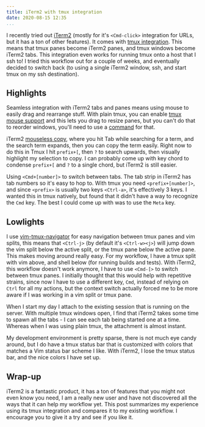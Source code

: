 ```yaml
---
title: iTerm2 with tmux integration
date: 2020-08-15 12:35
...
```


I recently tried out [iTerm2][] (mostly for it's `<Cmd-click>` integration for URLs, but it has a ton of other features). It comes with [tmux integration][]. This means that tmux panes become iTerm2 panes, and tmux windows become iTerm2 tabs. This integration even works for running tmux onto a host that I ssh to! I tried this workflow out for a couple of weeks, and eventually decided to switch back (to using a single iTerm2 window, ssh, and start tmux on my ssh destination).

[iTerm2]: https://www.iterm2.com/index.html
[tmux integration]: https://www.iterm2.com/documentation-tmux-integration.html

## Highlights

Seamless integration with iTerm2 tabs and panes means using mouse to easily drag and rearrange stuff. With plain tmux, you can enable [tmux mouse support] and this lets you drag to resize panes, but you can't do that to reorder windows, you'll need to use a [command](https://man.openbsd.org/tmux#move-window) for that.

[tmux mouse support]: https://man.openbsd.org/tmux#mouse

iTerm2 [mouseless copy](https://www.iterm2.com/features.html), where you hit Tab while searching for a term, and the search term expands, then you can copy the term easily. Right now to do this in Tmux I hit `prefix+[`, then `?` to search upwards, then visually highlight my selection to copy. I can probably come up with key chord to condense `prefix+[` and `?` to a single chord, but iTerm2 is still easier.

Using `<Cmd+[number]>` to switch between tabs. The tab strip in iTerm2 has tab numbers so it's easy to hop to. With tmux you need `<prefix+[number]>`, and since `<prefix>` is usually two keys `<Ctrl-a>`, it's effectively 3 keys. I wanted this in tmux natively, but found that it didn't have a way to recognize the `Cmd` key. The best I could come up with was to use the `Meta` key.

## Lowlights

I use [vim-tmux-navigator] for easy navigation between tmux panes and vim splits, this means that `<Ctrl-j>` (by default it's `<Ctrl-w><j>`) will jump down the vim split below the active split, or the tmux pane below the active pane. This makes moving around really easy. For my workflow, I have a tmux split with vim above, and shell below (for running builds and tests). With iTerm2, this workflow doesn't work anymore, I have to use `<Cmd-[>` to switch between tmux panes. I initially thought that this would help with repetitive strains, since now I have to use a different key, `Cmd`, instead of relying on `Ctrl` for all my actions, but the context switch actually forced me to be more aware if I was working in a vim split or tmux pane.

[vim-tmux-navigator]: https://github.com/christoomey/vim-tmux-navigator

When I start my day I attach to the existing session that is running on the server. With multiple tmux windows open, I find that iTerm2 takes some time to spawn all the tabs - I can see each tab being started one at a time. Whereas when I was using plain tmux, the attachment is almost instant.

My development environment is pretty sparse, there is not much eye candy around, but I do have a tmux status bar that is customized with colors that matches a Vim status bar scheme I like. With iTerm2, I lose the tmux status bar, and the nice colors I have set up.

## Wrap-up

iTerm2 is a fantastic product, it has a ton of features that you might not even know you need, I am a really new user and have not discovered all the ways that it can help my workflow yet. This post summarizes my experience using its tmux integration and compares it to my existing workflow. I encourage you to give it a try and see if you like it.
